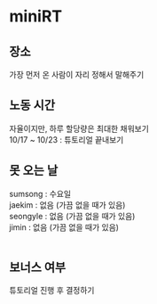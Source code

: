 # miniRT

## 장소
가장 먼저 온 사람이 자리 정해서 말해주기
<br>
## 노동 시간
자율이지만, 하루 할당량은 최대한 채워보기<br>
10/17 ~ 10/23 : 튜토리얼 끝내보기
<br>
## 못 오는 날
sumsong : 수요일 <br>
jaekim : 없음 (가끔 없을 때가 있음) <br>
seongyle : 없음 (가끔 없을 때가 있음) <br>
jimin : 없음 (가끔 없을 때가 있음) <br>
<br>
## 보너스 여부
튜토리얼 진행 후 결정하기

